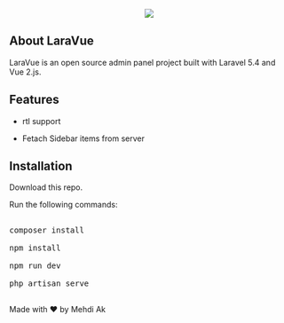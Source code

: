 <p align="center"><img src="https://raw.githubusercontent.com/ertaj/LaraVue/master/demo.gif"></p>

## About LaraVue

LaraVue is an open source admin panel project built with Laravel 5.4 and Vue 2.js.

## Features

- rtl support

- Fetach Sidebar items from server

## Installation

Download this repo.

Run the following commands:

<pre>

composer install

npm install

npm run dev

php artisan serve

</pre>




Made with ❤︎ by Mehdi Ak

